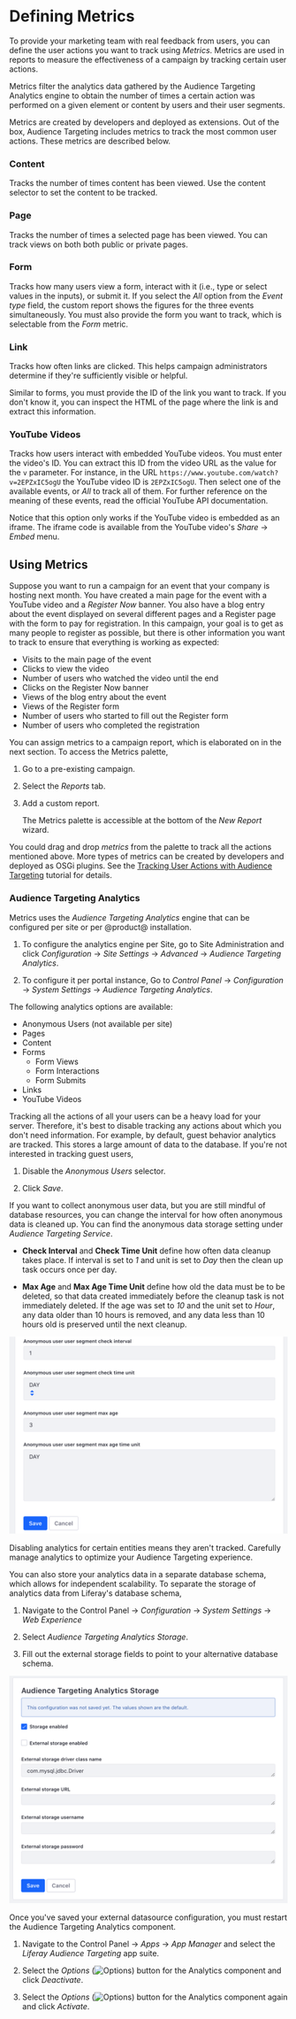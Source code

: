 # Defining Metrics [](id=defining-metrics)

To provide your marketing team with real feedback from users, you can define the
user actions you want to track using *Metrics*. Metrics are used in reports to
measure the effectiveness of a campaign by tracking certain user actions.

Metrics filter the analytics data gathered by the Audience Targeting Analytics
engine to obtain the number of times a certain action was performed on a given
element or content by users and their user segments. 

Metrics are created by developers and deployed as extensions. Out of the box,
Audience Targeting includes metrics to track the most common user actions. These
metrics are described below.

### Content [](id=content)

Tracks the number of times content has been viewed. Use the content selector to
set the content to be tracked.

### Page [](id=page)

Tracks the number of times a selected page has been viewed. You can track views
on both both public or private pages.

### Form [](id=form)

Tracks how many users view a form, interact with it (i.e., type or select values
in the inputs), or submit it. If you select the *All* option from the *Event
type* field, the custom report shows the figures for the three events
simultaneously. You must also provide the form you want to track, which is
selectable from the *Form* metric.

### Link [](id=link)

Tracks how often links are clicked. This helps campaign administrators determine
if they're sufficiently visible or helpful.

Similar to forms, you must provide the ID of the link you want to track. If you
don't know it, you can inspect the HTML of the page where the link is and
extract this information.

### YouTube Videos [](id=youtube-videos)

Tracks how users interact with embedded YouTube videos. You must enter the
video's ID. You can extract this ID from the video URL as the value for the `v`
parameter. For instance, in the URL
`https://www.youtube.com/watch?v=2EPZxIC5ogU` the YouTube video ID is
`2EPZxIC5ogU`. Then select one of the available events, or *All* to track all of
them. For further reference on the meaning of these events, read the official
YouTube API documentation.

Notice that this option only works if the YouTube video is embedded as an
iframe. The iframe code is available from the YouTube video's *Share* &rarr;
*Embed* menu.

## Using Metrics [](id=using-metrics)

Suppose you want to run a campaign for an event that your company is hosting 
next month. You have created a main page for the event with a YouTube video and 
a *Register Now* banner. You also have a blog entry about the event displayed 
on several different pages and a Register page with the form to pay for 
registration. In this campaign, your goal is to get as many people to register
as possible, but there is other information you want to track to ensure that
everything is working as expected:

 - Visits to the main page of the event
 - Clicks to view the video
 - Number of users who watched the video until the end
 - Clicks on the Register Now banner
 - Views of the blog entry about the event
 - Views of the Register form
 - Number of users who started to fill out the Register form
 - Number of users who completed the registration

You can assign metrics to a campaign report, which is elaborated on in the next
section. To access the Metrics palette,

1.  Go to a pre-existing campaign.

2.  Select the *Reports* tab. 

3.  Add a custom report.

    The Metrics palette is accessible at the bottom of the *New Report* wizard.

You could drag and drop *metrics* from the palette to track all the actions
mentioned above. More types of metrics can be created by developers and deployed
as OSGi plugins. See the
[Tracking User Actions with Audience Targeting](/develop/tutorials/-/knowledge_base/7-1/tracking-user-actions-with-audience-targeting)
tutorial for details.

### Audience Targeting Analytics [](id=audience-targeting-analytics)

Metrics uses the *Audience Targeting Analytics* engine that can be configured 
per site or per @product@ installation. 

1.  To configure the analytics engine per Site, go to Site Administration and
    click *Configuration* &rarr; *Site Settings* &rarr; *Advanced* &rarr;
    *Audience Targeting Analytics*.

2.  To configure it per portal instance, Go to *Control Panel* &rarr;
    *Configuration* &rarr; *System Settings* &rarr; *Audience Targeting
    Analytics*.

The following analytics options are available:

- Anonymous Users (not available per site)
- Pages
- Content
- Forms
    - Form Views
    - Form Interactions
    - Form Submits
- Links
- YouTube Videos

Tracking all the actions of all your users can be a heavy load for your server. 
Therefore, it's best to disable tracking any actions about which you don't need
information. For example, by default, guest behavior analytics are tracked. This
stores a large amount of data to the database. If you're not interested in
tracking guest users,

1.  Disable the *Anonymous Users* selector.

2.  Click *Save*.

If you want to collect anonymous user data, but you are still mindful of
database resources, you can change the interval for how often anonymous data is
cleaned up. You can find the anonymous data storage setting under *Audience
Targeting Service*.

*  **Check Interval** and **Check Time Unit** define how often data cleanup
   takes place. If interval is set to *1* and unit is set to *Day* then the
   clean up task occurs once per day.

*  **Max Age** and **Max Age Time Unit** define how old the data must be to be
   deleted, so that data created immediately before the cleanup task is not
   immediately deleted. If the age was set to *10* and the unit set to *Hour*,
   any data older than 10 hours is removed, and any data less than 10 hours old
   is preserved until the next cleanup.

![Figure 1: You can manage anonymous data cleanup here.](../../images-dxp/anonymous-users-analytics.png)

Disabling analytics for certain entities means they aren't tracked. Carefully
manage analytics to optimize your Audience Targeting experience.

You can also store your analytics data in a separate database schema, which
allows for independent scalability. To separate the storage of analytics data
from Liferay's database schema,

1.  Navigate to the Control Panel &rarr; *Configuration* &rarr; *System
    Settings* &rarr; *Web Experience*

2.  Select *Audience Targeting Analytics Storage*.

3.  Fill out the external storage fields to point to your alternative database 
    schema.

![Figure 2: By filling out the external storage requirements, you configure your Audience Targeting analytics data to be stored in an alternative database schema.](../../images-dxp/alternative-analytics-db.png)

Once you've saved your external datasource configuration, you must restart the
Audience Targeting Analytics component.

1.  Navigate to the Control Panel &rarr; *Apps* &rarr; *App Manager* and select
    the *Liferay Audience Targeting* app suite.

2.  Select the *Options* (![Options](../../images-dxp/icon-app-options.png))
    button for the Analytics component and click *Deactivate*.

3.  Select the *Options* (![Options](../../images-dxp/icon-app-options.png))
    button for the Analytics component again and click *Activate*.
